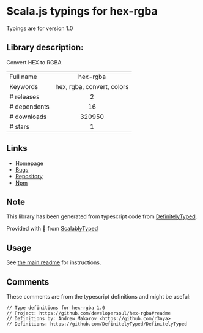 
# Scala.js typings for hex-rgba

Typings are for version 1.0

## Library description:
Convert HEX to RGBA

|                    |                 |
| ------------------ | :-------------: |
| Full name          | hex-rgba |
| Keywords           | hex, rgba, convert, colors |
| # releases         | 2 |
| # dependents       | 16 |
| # downloads        | 320950 |
| # stars            | 1 |

## Links
- [Homepage](https://github.com/developersoul/hex-rgba#readme)
- [Bugs](https://github.com/developersoul/hex-rgba/issues)
- [Repository](https://github.com/developersoul/hex-rgba)
- [Npm](https://www.npmjs.com/package/hex-rgba)
    


## Note
This library has been generated from typescript code from [DefinitelyTyped](https://definitelytyped.org).

Provided with :purple_heart: from [ScalablyTyped](https://github.com/oyvindberg/ScalablyTyped)

## Usage
See [the main readme](../../readme.md) for instructions.

## Comments

These comments are from the typescript definitions and might be useful:
```
// Type definitions for hex-rgba 1.0
// Project: https://github.com/developersoul/hex-rgba#readme
// Definitions by: Andrew Makarov <https://github.com/r3nya>
// Definitions: https://github.com/DefinitelyTyped/DefinitelyTyped

```

